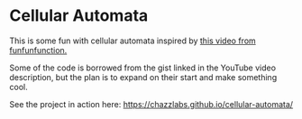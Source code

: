 # Cellular Automata

This is some fun with cellular automata inspired by [this video from funfunfunction.](https://www.youtube.com/watch?v=bc-fVdbjAwk)

Some of the code is borrowed from the gist linked in the YouTube video description, but the plan is to expand on their start and make something
cool.

See the project in action here: https://chazzlabs.github.io/cellular-automata/
